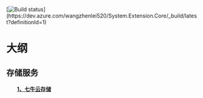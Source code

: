 [![Build status](https://dev.azure.com/wangzhenlei520/System.Extension.Core/_apis/build/status/System.Extension.Core-1.0%20(.NET%20Framework)-CI)](https://dev.azure.com/wangzhenlei520/System.Extension.Core/_build/latest?definitionId=1)

<!-- <p align="right"><a href="https://github.com/zhenlei520/System.Extension.Core/blob/master/README.md">英文</a></p> -->

# 大纲

## 存储服务
#### &emsp;&emsp;<a href="https://github.com/zhenlei520/System.Extension.Core.Doc/blob/1.0/storage/qiniu/README.md">1、七牛云存储</a>  
